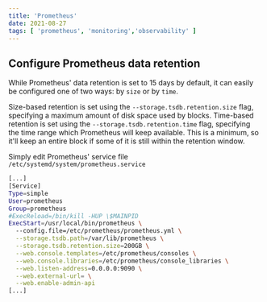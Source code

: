 ```yaml
---
title: 'Prometheus'
date: 2021-08-27
tags: [ 'prometheus', 'monitoring','observability' ]
---
```


## Configure Prometheus data retention

While Prometheus' data retention is set to 15 days by default, it can easily be
configured one of two ways: by `size` or by `time`.  

Size-based retention is set using the `--storage.tsdb.retention.size` flag, 
specifying a maximum amount of disk space used by blocks. Time-based retention
is set using the `--storage.tsdb.retention.time` flag, specifying the time
range which Prometheus will keep available. This is a minimum, so it'll keep an
entire block if some of it is still within the retention window.

Simply edit Prometheus' service file `/etc/systemd/system/prometheus.service`

```bash hl_lines="10"
[...]
[Service]
Type=simple
User=prometheus
Group=prometheus
#ExecReload=/bin/kill -HUP \$MAINPID
ExecStart=/usr/local/bin/prometheus \
  --config.file=/etc/prometheus/prometheus.yml \
  --storage.tsdb.path=/var/lib/prometheus \
  --storage.tsdb.retention.size=200GB \
  --web.console.templates=/etc/prometheus/consoles \
  --web.console.libraries=/etc/prometheus/console_libraries \
  --web.listen-address=0.0.0.0:9090 \
  --web.external-url= \
  --web.enable-admin-api
[...]
```
